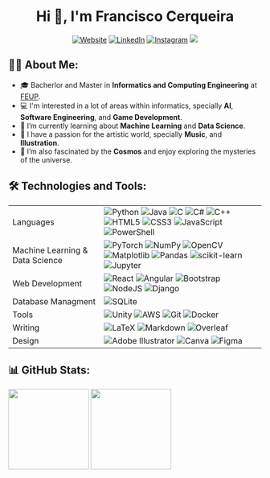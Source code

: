 <div id="body" align="center">
    <h1>
    Hi 👋, I'm Francisco Cerqueira
    </h1>
</div>

<div id="body" align="center">
    <a href="https://www.franciscogc.com/"><img src="https://img.shields.io/badge/website-000000?style=for-the-badge&logo=About.me&logoColor=white" alt="Website"></a>
    <a href="https://www.linkedin.com/in/xico2001pt/"><img src="https://img.shields.io/badge/LinkedIn-0077B5?style=for-the-badge&logo=linkedin&logoColor=white" alt="LinkedIn"></a>
    <a href="https://www.instagram.com/xico2001.pt/"><img src="https://img.shields.io/badge/Instagram-E4405F?style=for-the-badge&logo=instagram&logoColor=white" alt="Instagram"></a>
    <a href="https://www.youtube.com/watch?v=dQw4w9WgXcQ"><img src="https://img.shields.io/badge/Itch.io-FA5C5C?style=for-the-badge&logo=itchdotio&logoColor=white"></a>
</div>

<div style="border-bottom: 0px">
    <h2>
    👨‍💻 About Me:
    </h2>
</div>

- 🎓 Bacherlor and Master in **Informatics and Computing Engineering** at [FEUP](fe.up.pt).
- 💻 I'm interested in a lot of areas within informatics, specially **AI**, **Software Engineering**, and **Game Development**. 
- 🌱 I’m currently learning about **Machine Learning** and **Data Science**.
- 🎨 I have a passion for the artistic world, specially **Music**, and **Illustration**.
- 🌌 I’m also fascinated by the **Cosmos** and enjoy exploring the mysteries of the universe.

<div style="border-bottom: 0px">
    <h2>
    🛠️ Technologies and Tools:
    </h2>
</div>

|   |   |
|---|---|
|Languages|![Python](https://img.shields.io/badge/python-3670A0?style=for-the-badge&logo=python&logoColor=ffdd54) ![Java](https://img.shields.io/badge/java-%23ED8B00.svg?style=for-the-badge&logo=openjdk&logoColor=white) ![C](https://img.shields.io/badge/c-%2300599C.svg?style=for-the-badge&logo=c&logoColor=white) ![C#](https://img.shields.io/badge/c%23-%23239120.svg?style=for-the-badge&logo=csharp&logoColor=white) ![C++](https://img.shields.io/badge/c++-%2300599C.svg?style=for-the-badge&logo=c%2B%2B&logoColor=white) ![HTML5](https://img.shields.io/badge/html5-%23E34F26.svg?style=for-the-badge&logo=html5&logoColor=white) ![CSS3](https://img.shields.io/badge/css3-%231572B6.svg?style=for-the-badge&logo=css3&logoColor=white) ![JavaScript](https://img.shields.io/badge/javascript-%23323330.svg?style=for-the-badge&logo=javascript&logoColor=%23F7DF1E) ![PowerShell](https://img.shields.io/badge/PowerShell-%235391FE.svg?style=for-the-badge&logo=powershell&logoColor=white)|
|Machine Learning & Data Science|![PyTorch](https://img.shields.io/badge/PyTorch-%23EE4C2C.svg?style=for-the-badge&logo=PyTorch&logoColor=white) ![NumPy](https://img.shields.io/badge/numpy-%23013243.svg?style=for-the-badge&logo=numpy&logoColor=white) ![OpenCV](https://img.shields.io/badge/opencv-%23white.svg?style=for-the-badge&logo=opencv&logoColor=white) ![Matplotlib](https://img.shields.io/badge/Matplotlib-%23ffffff.svg?style=for-the-badge&logo=Matplotlib&logoColor=black) ![Pandas](https://img.shields.io/badge/pandas-%23150458.svg?style=for-the-badge&logo=pandas&logoColor=white) ![scikit-learn](https://img.shields.io/badge/scikit--learn-%23F7931E.svg?style=for-the-badge&logo=scikit-learn&logoColor=white) ![Jupyter](https://img.shields.io/badge/Jupyter-F37626.svg?&style=for-the-badge&logo=Jupyter&logoColor=white)|
|Web Development|![React](https://img.shields.io/badge/react-%2320232a.svg?style=for-the-badge&logo=react&logoColor=%2361DAFB) ![Angular](https://img.shields.io/badge/angular-%23DD0031.svg?style=for-the-badge&logo=angular&logoColor=white) ![Bootstrap](https://img.shields.io/badge/bootstrap-%238511FA.svg?style=for-the-badge&logo=bootstrap&logoColor=white) ![NodeJS](https://img.shields.io/badge/node.js-6DA55F?style=for-the-badge&logo=node.js&logoColor=white) ![Django](https://img.shields.io/badge/django-%23092E20.svg?style=for-the-badge&logo=django&logoColor=white)|
|Database Managment|![SQLite](https://img.shields.io/badge/sqlite-%2307405e.svg?style=for-the-badge&logo=sqlite&logoColor=white)|
|Tools| ![Unity](https://img.shields.io/badge/unity-%23000000.svg?style=for-the-badge&logo=unity&logoColor=white) ![AWS](https://img.shields.io/badge/AWS-%23FF9900.svg?style=for-the-badge&logo=amazon-aws&logoColor=white) ![Git](https://img.shields.io/badge/git-%23F05033.svg?style=for-the-badge&logo=git&logoColor=white) ![Docker](https://img.shields.io/badge/Docker-2CA5E0?style=for-the-badge&logo=docker&logoColor=white)|
|Writing|![LaTeX](https://img.shields.io/badge/latex-%23008080.svg?style=for-the-badge&logo=latex&logoColor=white) ![Markdown](https://img.shields.io/badge/markdown-%23000000.svg?style=for-the-badge&logo=markdown&logoColor=white) ![Overleaf](https://img.shields.io/badge/Overleaf-47A141?style=for-the-badge&logo=Overleaf&logoColor=white)|
|Design|![Adobe Illustrator](https://img.shields.io/badge/adobe%20illustrator-%23FF9A00.svg?style=for-the-badge&logo=adobe%20illustrator&logoColor=white) ![Canva](https://img.shields.io/badge/Canva-%2300C4CC.svg?style=for-the-badge&logo=Canva&logoColor=white) ![Figma](https://img.shields.io/badge/figma-%23F24E1E.svg?style=for-the-badge&logo=figma&logoColor=white)|

<div style="border-bottom: 0px">
    <h2>
    📊 GitHub Stats:
    </h2>
</div>

<img src="https://github-readme-stats.vercel.app/api?username=xico2001pt&theme=dark&hide_border=false&include_all_commits=false&count_private=false" height="160">
<img src="https://github-readme-stats.vercel.app/api/top-langs/?username=xico2001pt&theme=dark&hide_border=false&include_all_commits=false&count_private=false&layout=compact" height="160"><br/>
